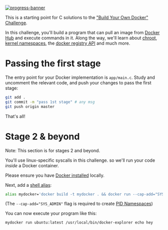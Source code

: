 [![progress-banner](https://backend.codecrafters.io/progress/docker/0c8c1350-0f47-4657-9f6f-0cd1b5d6f364)](https://app.codecrafters.io/users/shawn-phy?r=2qF)

This is a starting point for C solutions to the
["Build Your Own Docker" Challenge](https://codecrafters.io/challenges/docker).

In this challenge, you'll build a program that can pull an image from
[Docker Hub](https://hub.docker.com/) and execute commands in it. Along the way,
we'll learn about [chroot](https://en.wikipedia.org/wiki/Chroot),
[kernel namespaces](https://en.wikipedia.org/wiki/Linux_namespaces), the
[docker registry API](https://docs.docker.com/registry/spec/api/) and much more.


# Passing the first stage

The entry point for your Docker implementation is `app/main.c`. Study and
uncomment the relevant code, and push your changes to pass the first stage:

```sh
git add .
git commit -m "pass 1st stage" # any msg
git push origin master
```

That's all! 

# Stage 2 & beyond

Note: This section is for stages 2 and beyond.

You'll use linux-specific syscalls in this challenge. so we'll run your code
_inside_ a Docker container.

Please ensure you have [Docker installed](https://docs.docker.com/get-docker/)
locally.

Next, add a [shell alias](https://shapeshed.com/unix-alias/):

```sh
alias mydocker='docker build -t mydocker . && docker run --cap-add="SYS_ADMIN" mydocker'
```

(The `--cap-add="SYS_ADMIN"` flag is required to create
[PID Namespaces](https://man7.org/linux/man-pages/man7/pid_namespaces.7.html))

You can now execute your program like this:

```sh
mydocker run ubuntu:latest /usr/local/bin/docker-explorer echo hey
```
